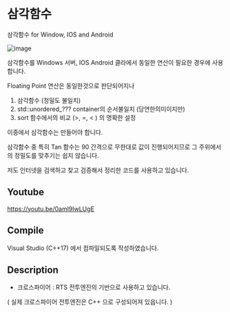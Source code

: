 # 삼각함수
삼각함수 for Window, IOS and Android

![image](https://user-images.githubusercontent.com/1701385/151494746-172006c1-9056-40f0-b3ab-5afa10060c76.png)

삼각함수를 Windows 서버, IOS Android 클라에서 동일한 연산이 필요한 경우에 사용합니다.

Floating Point 연산은 동일한것으로 판단되어지나

1. 삼각함수 (정밀도 불일치)
2. std::unordered_??? container의 순서불일치 (당연한의미이지만)
3. sort 함수에서의 비교 (>, =, < ) 의 명확한 설정

이중에서 삼각함수는 만들어야 합니다.

삼각함수 중 특히 Tan 함수는 90 간격으로 무한대로 값이 진행되어지므로 
그 주위에서의 정밀도를 맞추기는 쉽지 않습니다.

저도 인터넷을 검색하고 찾고 검증해서 정리한 코드를 사용하고 있습니다.

## Youtube

https://youtu.be/0aml9IwLUgE


## Compile

Visual Studio (C++17) 에서 컴파일되도록 작성하였습니다.

## Description

- 크로스파이어 : RTS 전투엔진의 기반으로 사용하고 있습니다.

( 실제 크로스파이어 전투엔진은 C++ 으로 구성되어져 있읍니다. )
